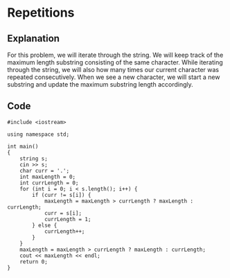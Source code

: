 # Repetitions
## Explanation
For this problem, we will iterate through the string. We will keep track of the 
maximum length substring consisting of the same character. While iterating through 
the string, we will also how many times our current character was repeated 
consecutively. When we see a new character, we will start a new substring and 
update the maximum substring length accordingly.

## Code
    #include <iostream>

    using namespace std;

    int main()
    {
        string s;
        cin >> s;
        char curr = '.';
        int maxLength = 0;
        int currLength = 0;
        for (int i = 0; i < s.length(); i++) {
            if (curr != s[i]) {
                maxLength = maxLength > currLength ? maxLength : currLength;
                curr = s[i];
                currLength = 1;
            } else {
                currLength++;
            }
        }
        maxLength = maxLength > currLength ? maxLength : currLength;
        cout << maxLength << endl;
        return 0;
    }
